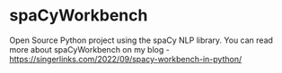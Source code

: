 # spaCyWorkbench
Open Source Python project using the spaCy NLP library.
You can read more about spaCyWorkbench on my blog - https://singerlinks.com/2022/09/spacy-workbench-in-python/
